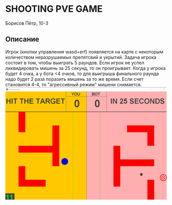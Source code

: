 # SHOOTING PVE GAME
Борисов Пётр, 10-3
## Описание
Игрок (кнопки управления wasd+erf) появляется на карте с некоторым количеством 
неразрушаемых препятсвий и укрытий. Задача игрокa состоит в том, чтобы выиграть
5 раундов. Если игрок не успел ликвидировать мишень за 25 секунд, то он проигрывает. Когда у игрока будет 4 очка, а у бота 
<4 очков, то для выигрыша финального раунда надо будет 2 раза поразить мишень за то же время.
Если счет становится 4-4, то "агрессивный режим" мишени снимается.
![img.png](img.png)

